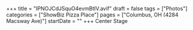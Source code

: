 +++
title = "IPNOJCdJSquO4evmBtIV.avif"
draft = false
tags = ["Photos"]
categories = ["ShowBiz Pizza Place"]
pages = ["Columbus, OH (4284 Macsway Ave)"]
startDate = ""
+++
Center Stage
